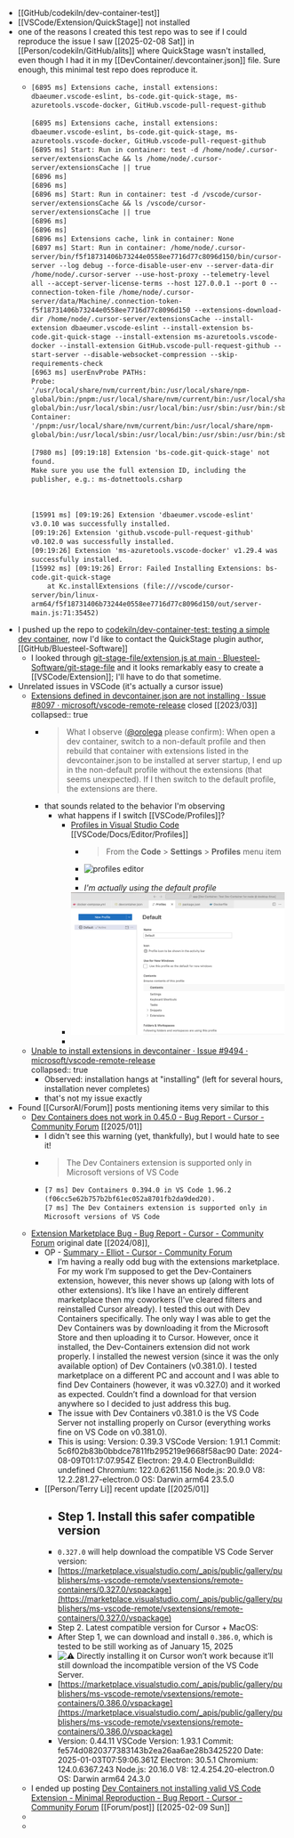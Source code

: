 - [[GitHub/codekiln/dev-container-test]]
- [[VSCode/Extension/QuickStage]] not installed
- one of the reasons I created this test repo was to see if I could reproduce the issue I saw [[2025-02-08 Sat]] in [[Person/codekiln/GitHub/alits]] where QuickStage wasn't installed, even though I had it in my [[DevContainer/.devcontainer.json]] file. Sure enough, this minimal test repo does reproduce it.
	- ```
	  [6895 ms] Extensions cache, install extensions: dbaeumer.vscode-eslint, bs-code.git-quick-stage, ms-azuretools.vscode-docker, GitHub.vscode-pull-request-github
	  
	  [6895 ms] Extensions cache, install extensions: dbaeumer.vscode-eslint, bs-code.git-quick-stage, ms-azuretools.vscode-docker, GitHub.vscode-pull-request-github
	  [6895 ms] Start: Run in container: test -d /home/node/.cursor-server/extensionsCache && ls /home/node/.cursor-server/extensionsCache || true
	  [6896 ms] 
	  [6896 ms] 
	  [6896 ms] Start: Run in container: test -d /vscode/cursor-server/extensionsCache && ls /vscode/cursor-server/extensionsCache || true
	  [6896 ms] 
	  [6896 ms] 
	  [6896 ms] Extensions cache, link in container: None
	  [6897 ms] Start: Run in container: /home/node/.cursor-server/bin/f5f18731406b73244e0558ee7716d77c8096d150/bin/cursor-server --log debug --force-disable-user-env --server-data-dir /home/node/.cursor-server --use-host-proxy --telemetry-level all --accept-server-license-terms --host 127.0.0.1 --port 0 --connection-token-file /home/node/.cursor-server/data/Machine/.connection-token-f5f18731406b73244e0558ee7716d77c8096d150 --extensions-download-dir /home/node/.cursor-server/extensionsCache --install-extension dbaeumer.vscode-eslint --install-extension bs-code.git-quick-stage --install-extension ms-azuretools.vscode-docker --install-extension GitHub.vscode-pull-request-github --start-server --disable-websocket-compression --skip-requirements-check
	  [6963 ms] userEnvProbe PATHs:
	  Probe:     '/usr/local/share/nvm/current/bin:/usr/local/share/npm-global/bin:/pnpm:/usr/local/share/nvm/current/bin:/usr/local/share/npm-global/bin:/usr/local/sbin:/usr/local/bin:/usr/sbin:/usr/bin:/sbin:/bin:/home/node/.local/bin'
	  Container: '/pnpm:/usr/local/share/nvm/current/bin:/usr/local/share/npm-global/bin:/usr/local/sbin:/usr/local/bin:/usr/sbin:/usr/bin:/sbin:/bin'
	  
	  [7980 ms] [09:19:18] Extension 'bs-code.git-quick-stage' not found.
	  Make sure you use the full extension ID, including the publisher, e.g.: ms-dotnettools.csharp
	  
	  
	  
	  [15991 ms] [09:19:26] Extension 'dbaeumer.vscode-eslint' v3.0.10 was successfully installed.
	  [09:19:26] Extension 'github.vscode-pull-request-github' v0.102.0 was successfully installed.
	  [09:19:26] Extension 'ms-azuretools.vscode-docker' v1.29.4 was successfully installed.
	  [15992 ms] [09:19:26] Error: Failed Installing Extensions: bs-code.git-quick-stage
	      at Kc.installExtensions (file:///vscode/cursor-server/bin/linux-arm64/f5f18731406b73244e0558ee7716d77c8096d150/out/server-main.js:71:35452)
	  ```
- I pushed up the repo to [codekiln/dev-container-test: testing a simple dev container](https://github.com/codekiln/dev-container-test/tree/main), now I'd like to contact the QuickStage plugin author, [[GitHub/Bluesteel-Software]]
	- I looked through [git-stage-file/extension.js at main · Bluesteel-Software/git-stage-file](https://github.com/Bluesteel-Software/git-stage-file/blob/main/extension.js) and it looks remarkably easy to create a [[VSCode/Extension]]; I'll have to do that sometime.
- Unrelated issues in VSCode (it's actually a cursor issue)
	- [Extensions defined in devcontainer.json are not installing · Issue #8097 · microsoft/vscode-remote-release](https://github.com/microsoft/vscode-remote-release/issues/8097) closed [[2023/03]]
	  collapsed:: true
		- > What I observe ([@orolega](https://github.com/orolega) please confirm): When open a dev container, switch to a non-default profile and then rebuild that container with extensions listed in the devcontainer.json to be installed at server startup, I end up in the non-default profile without the extensions (that seems unexpected). If I then switch to the default profile, the extensions are there.
		- that sounds related to the behavior I'm observing
			- what happens if I switch [[VSCode/Profiles]]?
				- [Profiles in Visual Studio Code](https://code.visualstudio.com/docs/editor/profiles) [[VSCode/Docs/Editor/Profiles]]
					- > From the **Code** > **Settings** > **Profiles** menu item
					- ![profiles editor](https://code.visualstudio.com/assets/docs/editor/profiles/profiles-editor-menu-item.png)
					-
					- *I'm actually using the default profile*
				- ![image.png](../assets/image_1739095664870_0.png)
				-
	- [Unable to install extensions in devcontainer · Issue #9494 · microsoft/vscode-remote-release](https://github.com/microsoft/vscode-remote-release/issues/9494)  
	  collapsed:: true
		- Observed: installation hangs at "installing" (left for several hours, installation never completes)
		- that's not my issue exactly
- Found [[CursorAI/Forum]] posts mentioning items very similar to this
	- [Dev Containers does not work in 0.45.0 - Bug Report - Cursor - Community Forum](https://forum.cursor.com/t/dev-containers-does-not-work-in-0-45-0/42968) [[2025/01]]
		- I didn't see this warning (yet, thankfully), but I would hate to see it!
		- > The Dev Containers extension is supported only in Microsoft versions of VS Code
		- ```
		  [7 ms] Dev Containers 0.394.0 in VS Code 1.96.2 (f06cc5e62b757b2bf61ec052a8701fb2da9ded20).
		  [7 ms] The Dev Containers extension is supported only in Microsoft versions of VS Code
		  ```
	- [Extension Marketplace Bug - Bug Report - Cursor - Community Forum](https://forum.cursor.com/t/extension-marketplace-bug/7465/13) original date [[2024/08]],
		- OP - [Summary - Elliot - Cursor - Community Forum](https://forum.cursor.com/u/Elliot/summary)
			- I’m having a really odd bug with the extensions marketplace. For my work I’m supposed to get the Dev-Containers extension, however, this never shows up (along with lots of other extensions). It’s like I have an entirely different marketplace then my coworkers (I’ve cleared filters and reinstalled Cursor already). I tested this out with Dev Containers specifically. The only way I was able to get the Dev Containers was by downloading it from the Microsoft Store and then uploading it to Cursor. However, once it installed, the Dev-Containers extension did not work properly. I installed the newest version (since it was the only available option) of Dev Containers (v0.381.0). I tested marketplace on a different PC and account and I was able to find Dev Containers (however, it was v0.327.0) and it worked as expected. Couldn’t find a download for that version anywhere so I decided to just address this bug.
			- The issue with Dev Containers v0.381.0 is the VS Code Server not installing properly on Cursor (everything works fine on VS Code on v0.381.0).
			- This is using:
			  Version: 0.39.3
			  VSCode Version: 1.91.1
			  Commit: 5c6f02b83b0bbdce7811fb295219e9668f58ac90
			  Date: 2024-08-09T01:17:07.954Z
			  Electron: 29.4.0
			  ElectronBuildId: undefined
			  Chromium: 122.0.6261.156
			  Node.js: 20.9.0
			  V8: 12.2.281.27-electron.0
			  OS: Darwin arm64 23.5.0
		- [[Person/Terry Li]] recent update [[2025/01]]
			- ## Step 1. Install this safer compatible version
			- `0.327.0` will help download the compatible VS Code Server version:
			- [https://marketplace.visualstudio.com/_apis/public/gallery/publishers/ms-vscode-remote/vsextensions/remote-containers/0.327.0/vspackage](https://marketplace.visualstudio.com/_apis/public/gallery/publishers/ms-vscode-remote/vsextensions/remote-containers/0.327.0/vspackage)
			- Step 2. Latest compatible version for Cursor + MacOS:
			- After Step 1, we can download and install `0.386.0`, which is tested to be still working as of January 15, 2025
			- ![:warning:](https://emoji.discourse-cdn.com/twitter/warning.png?v=12) Directly installing it on Cursor won’t work because it’ll still download the incompatible version of the VS Code Server.
			- [https://marketplace.visualstudio.com/_apis/public/gallery/publishers/ms-vscode-remote/vsextensions/remote-containers/0.386.0/vspackage](https://marketplace.visualstudio.com/_apis/public/gallery/publishers/ms-vscode-remote/vsextensions/remote-containers/0.386.0/vspackage)
			- Version: 0.44.11
			  VSCode Version: 1.93.1
			  Commit: fe574d0820377383143b2ea26aa6ae28b3425220
			  Date: 2025-01-03T07:59:06.361Z
			  Electron: 30.5.1
			  Chromium: 124.0.6367.243
			  Node.js: 20.16.0
			  V8: 12.4.254.20-electron.0
			  OS: Darwin arm64 24.3.0
	- I ended up posting [Dev Containers not installing valid VS Code Extension - Minimal Reproduction - Bug Report - Cursor - Community Forum](https://forum.cursor.com/t/dev-containers-not-installing-valid-vs-code-extension-minimal-reproduction/49294) [[Forum/post]] [[2025-02-09 Sun]]
	-
	-